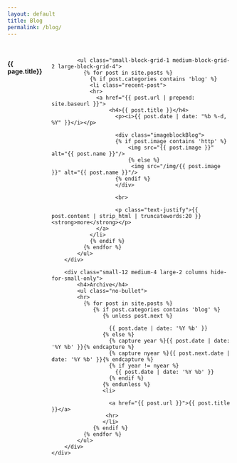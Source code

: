 ```yaml
---
layout: default
title: Blog
permalink: /blog/
---
```


<div class="fullWidth">
  <br>
	<div class="small-12 columns">
		<div class="small-12 medium-8 large-10 columns">
		 <h4>{{ page.title}}</h4>

		    <ul class="small-block-grid-1 medium-block-grid-2 large-block-grid-4">
		      {% for post in site.posts %}
				{% if post.categories contains 'blog' %}
				<li class="recent-post">
				<hr>
			      <a href="{{ post.url | prepend: site.baseurl }}">
				      <h4>{{ post.title }}</h4>
				      	<p><i>{{ post.date | date: "%b %-d, %Y" }}</i></p>
				      	
				      	<div class="imageblockBlog">
				      	{% if post.image contains 'http' %}
			          	  	<img src="{{ post.image }}" alt="{{ post.name }}"/>
				          	{% else %}
							 <img src="/img/{{ post.image }}" alt="{{ post.name }}"/>
				        {% endif %}
				        </div>
                        
                        <br>

				      	<p class="text-justify">{{ post.content | strip_html | truncatewords:20 }} <strong>more</strong></p>
			  	  </a>
			    </li> 
		   		{% endif %}   
		      {% endfor %}
		    </ul>
		</div>

		<div class="small-12 medium-4 large-2 columns hide-for-small-only">
			<h4>Archive</h4>
			<ul class="no-bullet">
			<hr>
			  {% for post in site.posts %}
			 	 {% if post.categories contains 'blog' %}
				    {% unless post.next %}
                   
				      {{ post.date | date: '%Y %b' }}
				    {% else %}
				      {% capture year %}{{ post.date | date: '%Y %b' }}{% endcapture %}
				      {% capture nyear %}{{ post.next.date | date: '%Y %b' }}{% endcapture %}
				      {% if year != nyear %}
				        {{ post.date | date: '%Y %b' }}
				      {% endif %}
				    {% endunless %}
                    <li>
				     
				      <a href="{{ post.url }}">{{ post.title }}</a>
				     <hr>
				    </li>
				 {% endif %}
			  {% endfor %}
			</ul>
        </div>
	</div>
</div>
